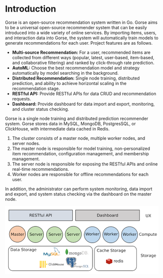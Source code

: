 # Introduction

Gorse is an open-source recommendation system written in Go. Gorse aims to be a universal open-source recommender system that can be easily introduced into a wide variety of online services. By importing items, users, and interaction data into Gorse, the system will automatically train models to generate recommendations for each user. Project features are as follows.

- **Multi-source Recommendation:** For a user, recommended items are collected from different ways (popular, latest, user-based, item-based, and collaborative filtering) and ranked by click-through rate prediction.
- **AutoML:** Choose the best recommendation model and strategy automatically by model searching in the background.
- **Distributed Recommendation:** Single node training, distributed prediction, and ability to achieve horizontal scaling in the recommendation stage.
- **RESTful API:** Provide RESTful APIs for data CRUD and recommendation requests.
- **Dashboard:** Provide dashboard for data import and export, monitoring, and cluster status checking.

Gorse is a single node training and distributed prediction recommender system. Gorse stores data in MySQL, MongoDB, PostgresSQL, or ClickHouse, with intermediate data cached in Redis.

1. The cluster consists of a master node, multiple worker nodes, and server nodes.
2. The master node is responsible for model training, non-personalized item recommendation, configuration management, and membership management.
3. The server node is responsible for exposing the RESTful APIs and online real-time recommendations.
4. Worker nodes are responsible for offline recommendations for each user.

In addition, the administrator can perform system monitoring, data import and export, and system status checking via the dashboard on the master node.

![Architecture](../img/architecture.png)
